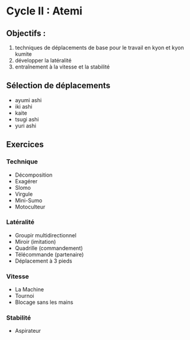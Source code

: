 # Cycle II : Atemi

## Objectifs :
1. techniques de déplacements de base pour le travail en kyon et kyon kumite
2. développer la latéralité
3. entraînement à la vitesse et la stabilité

## Sélection de déplacements
- ayumi ashi
- iki ashi
- kaite
- tsugi ashi
- yuri ashi

## Exercices
### Technique
- Décomposition
- Exagérer
- Slomo
- Virgule
- Mini-Sumo
- Motoculteur

### Latéralité
- Groupir multidirectionnel
- Miroir (imitation)
- Quadrille (commandement)
- Télécommande (partenaire)
- Déplacement à 3 pieds

### Vitesse
- La Machine
- Tournoi
- Blocage sans les mains

### Stabilité
- Aspirateur

```{tableofcontents}
```